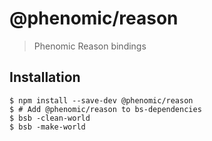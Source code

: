 # @phenomic/reason

> Phenomic Reason bindings

## Installation

```console
$ npm install --save-dev @phenomic/reason
$ # Add @phenomic/reason to bs-dependencies
$ bsb -clean-world
$ bsb -make-world
```
